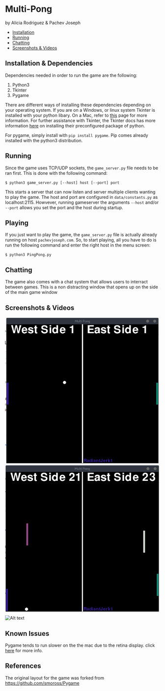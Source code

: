 # Multi-Pong 

by Alicia Rodriguez & Pachev Joseph

* [Installation](#installation)
* [Running](#running)
* [Chatting](#chatting)
* [Screenshots & Videos](#screenshots-&-videos)

## Installation & Dependencies

Dependencies needed in order to run the game are the following:

1. Python3
2. Tkinter
3. Pygame

There are different ways of installing these dependencies depending on your operating system. 
If you are on a Windows, or linux system  Tkinter is installed with your python libary. On a Mac,
refer to [this][1] page for more information. For further assistance with Tkinter, the Tkinter 
docs has more information [here][2] on installing their preconfigured package of python.

For pygame, simply install with `pip install pygame`. Pip comes already installed with the python3
distribution.

## Running

Since the game uses TCP/UDP sockets, the `game_server.py` file needs to be ran first. This is done with the following command:

```
$ python3 game_server.py [--host] host [--port] port
```
This starts a server that can now listen and server multiple clients wanting to play the game. The host and port 
are configured in `data/constants.py` as localhost:2115. Howvever, running gameserver the arguments `--host` and/or `--port`
allows you set the port and the host during startup.

## Playing

If you just want to play the game, the `game_server.py` file is actually already running on host `pachevjoseph.com`.
So, to start playing, all you have to do is run the following command and enter the right host in the menu screen:

```
$ python3 PingPong.py
```


## Chatting

The game also comes with a chat system that allows users to interract between games. This is a 
non distracting window that opens up on the side of the main game window

## Screenshots & Videos

![Alt text](/assets/screenshot1.png?raw=true "Game with two player")
![Alt text](/assets/screenshot2.png?raw=true "Game with Multiple player")
![Alt text](/assets/screenshot3.jpg?raw=true "Gif of player")

## Known Issues

Pygame tends to run slower on the the mac due to the retina display. 
click [here][3] for more info.


## References

The original layout for the game was forked from https://github.com/smoross/Pygame


[1]:https://www.python.org/download/mac/tcltk/
[2]:http://www.tkdocs.com/tutorial/install.html
[3]:http://stackoverflow.com/questions/29834292/pygame-simple-loop-runs-very-slowly-on-mac
